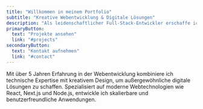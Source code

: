 ```yaml
---
title: "Willkommen in meinem Portfolio"
subtitle: "Kreative Webentwicklung & Digitale Lösungen"
description: "Als leidenschaftlicher Full-Stack-Entwickler erschaffe ich innovative digitale Erlebnisse, die Menschen begeistern und Unternehmen voranbringen."
primaryButton:
  text: "Projekte ansehen"
  link: "#projects"
secondaryButton:
  text: "Kontakt aufnehmen"
  link: "#contact"
---
```


Mit über 5 Jahren Erfahrung in der Webentwicklung kombiniere ich technische Expertise mit kreativem Design, um außergewöhnliche digitale Lösungen zu schaffen. Spezialisiert auf moderne Webtechnologien wie React, Next.js und Node.js, entwickle ich skalierbare und benutzerfreundliche Anwendungen.
